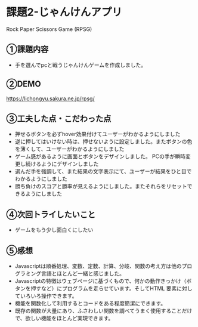 # 課題2-じゃんけんアプリ

Rock Paper Scissors Game (RPSG)

## ①課題内容

- 手を選んでpcと戦うじゃんけんゲームを作成しました。

## ②DEMO

https://lichongyu.sakura.ne.jp/rpsg/

## ③工夫した点・こだわった点

- 押せるボタンを必ずhover効果付けてユーザーがわかるようにしました
- 逆に押してはいけない時は、押せないように設定しました。またボタンの色を薄くして、ユーザーがわかるようにしました
- ゲーム感があるように画面とボタンをデザインしました。 PCの手が瞬時変更し続けるようにデザインしました
- 選んだ手を強調して、また結果の文字表示にて、ユーザーが結果をひと目でわかるようにしました
- 勝ち負けのスコアと勝率が見えるようにしました。またそれらをリセットできるようにしました

## ④次回トライしたいこと

- ゲームをもう少し面白くにしたい

## ⑤感想

- Javascriptは順番処理、変数、定数、計算、分岐、関数の考え方は他のプログラミング言語とほとんど一緒と感じました。
- Javascriptの特徴はウェブページに基づくもので、何かの動作きっかけ（ボタンを押すなど）にプログラムを走らせています。そしてHTML 要素に対していろいろ操作できます。
- 機能を関数化して利用するとコードをある程度簡潔にできます。
- 既存の関数が大量にあり、ふさわしい関数を調べてうまく使用することだけで、欲しい機能をほとんど実現できます。